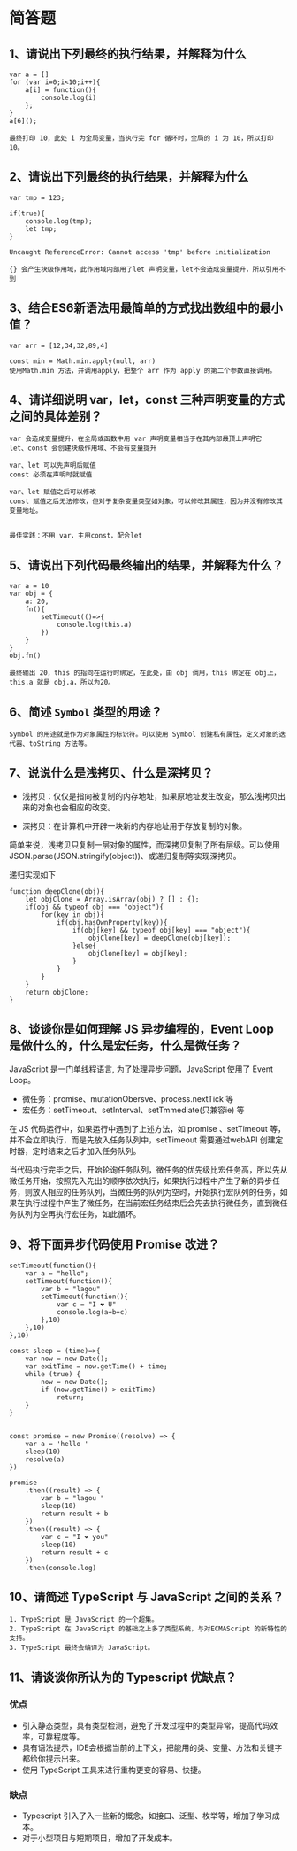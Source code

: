 # 简答题

## 1、请说出下列最终的执行结果，并解释为什么

```
var a = []
for (var i=0;i<10;i++){
    a[i] = function(){
        console.log(i)
    };
}
a[6]();
```

```
最终打印 10，此处 i 为全局变量，当执行完 for 循环时，全局的 i 为 10，所以打印10。
```

## 2、请说出下列最终的执行结果，并解释为什么

```
var tmp = 123;

if(true){
    console.log(tmp); 
    let tmp;
}
```

```
Uncaught ReferenceError: Cannot access 'tmp' before initialization

{} 会产生块级作用域，此作用域内部用了let 声明变量，let不会造成变量提升，所以引用不到
```

## 3、结合ES6新语法用最简单的方式找出数组中的最小值？

```
var arr = [12,34,32,89,4]
```

```
const min = Math.min.apply(null, arr) 
使用Math.min 方法，并调用apply，把整个 arr 作为 apply 的第二个参数直接调用。
```


## 4、请详细说明 var，let，const 三种声明变量的方式之间的具体差别？
```
var 会造成变量提升，在全局或函数中用 var 声明变量相当于在其内部最顶上声明它
let、const 会创建块级作用域、不会有变量提升

var、let 可以先声明后赋值
const 必须在声明时就赋值

var、let 赋值之后可以修改
const 赋值之后无法修改，但对于复杂变量类型如对象，可以修改其属性，因为并没有修改其变量地址。


最佳实践：不用 var，主用const，配合let
```

## 5、请说出下列代码最终输出的结果，并解释为什么？

```
var a = 10
var obj = {
    a: 20,
    fn(){
        setTimeout(()=>{
            console.log(this.a)
        })
    }
}
obj.fn()
```
```
最终输出 20，this 的指向在运行时绑定，在此处，由 obj 调用，this 绑定在 obj上，this.a 就是 obj.a，所以为20。
```

## 6、简述 `Symbol` 类型的用途？

```
Symbol 的用途就是作为对象属性的标识符。可以使用 Symbol 创建私有属性，定义对象的迭代器、toString 方法等。
```

## 7、说说什么是浅拷贝、什么是深拷贝？


- 浅拷贝：仅仅是指向被复制的内存地址，如果原地址发生改变，那么浅拷贝出来的对象也会相应的改变。

- 深拷贝：在计算机中开辟一块新的内存地址用于存放复制的对象。

简单来说，浅拷贝只复制一层对象的属性，而深拷贝复制了所有层级。可以使用 JSON.parse(JSON.stringify(object))、或递归复制等实现深拷贝。

递归实现如下
```
function deepClone(obj){
    let objClone = Array.isArray(obj) ? [] : {};
    if(obj && typeof obj === "object"){
        for(key in obj){
            if(obj.hasOwnProperty(key)){
                if(obj[key] && typeof obj[key] === "object"){
                    objClone[key] = deepClone(obj[key]);
                }else{
                    objClone[key] = obj[key];
                }
            }
        }
    }
    return objClone;
}    
```



## 8、谈谈你是如何理解 JS 异步编程的，Event Loop 是做什么的，什么是宏任务，什么是微任务？


JavaScript 是一门单线程语言, 为了处理异步问题，JavaScript 使用了 Event Loop。

- 微任务：promise、mutationObersve、process.nextTick 等
- 宏任务：setTimeout、setInterval、setTmmediate(只兼容ie) 等

在 JS 代码运行中，如果运行中遇到了上述方法，如 promise 、setTimeout 等，并不会立即执行，而是先放入任务队列中，setTimeout 需要通过webAPI 创建定时器，定时结束之后才加入任务队列。

当代码执行完毕之后，开始轮询任务队列，微任务的优先级比宏任务高，所以先从微任务开始，按照先入先出的顺序依次执行，如果执行过程中产生了新的异步任务，则放入相应的任务队列，当微任务的队列为空时，开始执行宏队列的任务，如果在执行过程中产生了微任务，在当前宏任务结束后会先去执行微任务，直到微任务队列为空再执行宏任务，如此循环。

## 9、将下面异步代码使用 Promise 改进？

```
setTimeout(function(){
    var a = "hello";
    setTimeout(function(){
        var b = "lagou"
        setTimeout(function(){
            var c = "I ❤ U"
            console.log(a+b+c)
        },10)
    },10)
},10)
```

```
const sleep = (time)=>{
    var now = new Date();
    var exitTime = now.getTime() + time;
    while (true) {
        now = new Date();
        if (now.getTime() > exitTime)
            return;
    }
}


const promise = new Promise((resolve) => {
    var a = 'hello '
    sleep(10)
    resolve(a)
})

promise
    .then((result) => {
        var b = "lagou "
        sleep(10)
        return result + b
    })
    .then((result) => {
        var c = "I ❤ you"
        sleep(10)
        return result + c
    })
    .then(console.log)
```

## 10、请简述 TypeScript 与 JavaScript 之间的关系？

```
1. TypeScript 是 JavaScript 的一个超集。
2. TypeScript 在 JavaScript 的基础之上多了类型系统，与对ECMAScript 的新特性的支持。
3. TypeScript 最终会编译为 JavaScript。
```

## 11、请谈谈你所认为的 Typescript 优缺点？

### 优点
- 引入静态类型，具有类型检测，避免了开发过程中的类型异常，提高代码效率，可靠程度等。
- 具有语法提示，IDE会根据当前的上下文，把能用的类、变量、方法和关键字都给你提示出来。
- 使用 TypeScript 工具来进行重构更变的容易、快捷。
### 缺点
- Typescript 引入了入一些新的概念，如接口、泛型、枚举等，增加了学习成本。
- 对于小型项目与短期项目，增加了开发成本。

